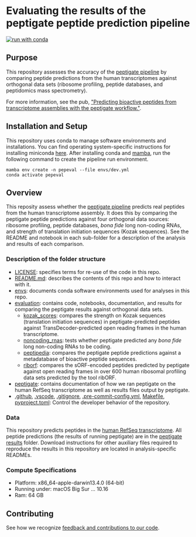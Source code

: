 # Evaluating the results of the peptigate peptide prediction pipeline

[![run with conda](http://img.shields.io/badge/run%20with-conda-3EB049?labelColor=000000&logo=anaconda)](https://docs.conda.io/projects/miniconda/en/latest/)

## Purpose

This repository assesses the accuracy of the [peptigate pipeline](https://github.com/Arcadia-Science/peptigate) by comparing peptide predictions from the human transcriptomes against orthogonal data sets (ribosome profiling, peptide databases, and peptidomics mass spectrometry).

For more information, see the pub, ["Predicting bioactive peptides from transcriptome assemblies with the peptigate workflow."](https://doi.org/10.57844/arcadia-6500-9be8).

## Installation and Setup

This repository uses conda to manage software environments and installations. You can find operating system-specific instructions for installing miniconda [here](https://docs.conda.io/projects/miniconda/en/latest/). After installing conda and [mamba](https://mamba.readthedocs.io/en/latest/), run the following command to create the pipeline run environment.

```{bash}
mamba env create -n pepeval --file envs/dev.yml
conda activate pepeval
```

## Overview

This reposity assess whether the [peptigate pipeline](https://github.com/Arcadia-Science/peptigate) predicts real peptides from the human transcriptome assembly.
It does this by comparing the peptigate peptide predictions against four orthogonal data sources: ribosome profiling, peptide databases, *bona fide* long non-coding RNAs, and strength of translation initiation sequences (Kozak sequences).
See the README and notebook in each sub-folder for a description of the analysis and results of each comparison.

### Description of the folder structure

* [LICENSE](./LICENSE): specifies terms for re-use of the code in this repo.
* [README.md](./README.md): describes the contents of this repo and how to interact with it.
* [envs](./envs): documents conda software environments used for analyses in this repo.
* [evaluation](./evaluation): contains code, notebooks, documentation, and results for comparing the peptigate results against orthogonal data sets.
    * [kozak_scores](./evaluation/kozak_scores): compares the strength on Kozak sequences (translation initiation sequences) in peptigate-predicted peptides against TransDecoder-predicted open reading frames in the human transcriptome.
    * [noncoding_rnas](./evaluation/noncoding_rnas): tests whether peptigate predicted any *bona fide* long non-coding RNAs to be coding.
    * [peptipedia](./evaluation/peptipedia): compares the peptigate peptide predictions against a metadatabase of bioactive peptide sequences. 
    * [riborf](./evaluation/riborf): compares the sORF-encoded peptides predicted by peptigate against open reading frames in over 600 human ribosomal profiling data sets predicted by the tool ribORF. 
* [peptigate](./peptigate): contains documentation of how we ran peptigate on the human RefSeq transcriptome as well as results files output by peptigate.
* [.github](./.github), [.vscode](./.vscode), [.gitignore](./.gitignore), [.pre-commit-config.yml](./.pre-commit-config.yml), [Makefile](./Makefile), [pyproject.toml](./pyproject.toml): Control the developer behavior of the repository. 

### Data

This repository predicts peptides in the [human RefSeq transcriptome](https://ftp.ncbi.nlm.nih.gov/genomes/all/GCF/000/001/405/GCF_000001405.40_GRCh38.p14/GCF_000001405.40_GRCh38.p14_rna.fna.gz).
All peptide predictions (the results of running peptigate) are in the [peptigate results](./peptigate/results/) folder.
Download instructions for other auxiliary files required to reproduce the results in this repository are located in analysis-specific READMEs.

### Compute Specifications

* Platform: x86_64-apple-darwin13.4.0 (64-bit)
* Running under: macOS Big Sur ... 10.16
* Ram: 64 GB

## Contributing

See how we recognize [feedback and contributions to our code](https://github.com/Arcadia-Science/arcadia-software-handbook/blob/main/guides-and-standards/guide-credit-for-contributions.md).

